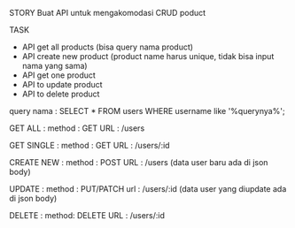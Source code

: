 STORY 
Buat API untuk mengakomodasi CRUD poduct 

TASK 
- API get all products (bisa query nama product)
- API create new product (product name harus unique, tidak bisa input nama yang sama)
- API get one product
- API to update product
- API to delete product 

query nama : SELECT * FROM users WHERE username like '%querynya%';


GET ALL : 
method : GET
URL : /users

GET SINGLE : 
method : GET
URL : /users/:id

CREATE NEW :
method : POST
URL : /users
(data user baru ada di json body)

UPDATE : 
method : PUT/PATCH
url : /users/:id
(data user yang diupdate ada di json body)

DELETE : 
method: DELETE
URL : /users/:id

